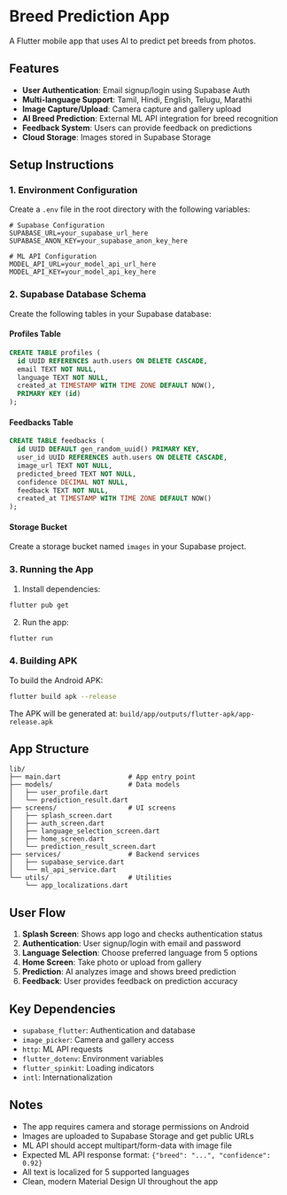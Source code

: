 # Breed Prediction App

A Flutter mobile app that uses AI to predict pet breeds from photos.

## Features

- **User Authentication**: Email signup/login using Supabase Auth
- **Multi-language Support**: Tamil, Hindi, English, Telugu, Marathi
- **Image Capture/Upload**: Camera capture and gallery upload
- **AI Breed Prediction**: External ML API integration for breed recognition
- **Feedback System**: Users can provide feedback on predictions
- **Cloud Storage**: Images stored in Supabase Storage

## Setup Instructions

### 1. Environment Configuration

Create a `.env` file in the root directory with the following variables:

```env
# Supabase Configuration
SUPABASE_URL=your_supabase_url_here
SUPABASE_ANON_KEY=your_supabase_anon_key_here

# ML API Configuration  
MODEL_API_URL=your_model_api_url_here
MODEL_API_KEY=your_model_api_key_here
```

### 2. Supabase Database Schema

Create the following tables in your Supabase database:

#### Profiles Table
```sql
CREATE TABLE profiles (
  id UUID REFERENCES auth.users ON DELETE CASCADE,
  email TEXT NOT NULL,
  language TEXT NOT NULL,
  created_at TIMESTAMP WITH TIME ZONE DEFAULT NOW(),
  PRIMARY KEY (id)
);
```

#### Feedbacks Table
```sql
CREATE TABLE feedbacks (
  id UUID DEFAULT gen_random_uuid() PRIMARY KEY,
  user_id UUID REFERENCES auth.users ON DELETE CASCADE,
  image_url TEXT NOT NULL,
  predicted_breed TEXT NOT NULL,
  confidence DECIMAL NOT NULL,
  feedback TEXT NOT NULL,
  created_at TIMESTAMP WITH TIME ZONE DEFAULT NOW()
);
```

#### Storage Bucket
Create a storage bucket named `images` in your Supabase project.

### 3. Running the App

1. Install dependencies:
```bash
flutter pub get
```

2. Run the app:
```bash
flutter run
```

### 4. Building APK

To build the Android APK:

```bash
flutter build apk --release
```

The APK will be generated at: `build/app/outputs/flutter-apk/app-release.apk`

## App Structure

```
lib/
├── main.dart                 # App entry point
├── models/                   # Data models
│   ├── user_profile.dart
│   └── prediction_result.dart
├── screens/                  # UI screens
│   ├── splash_screen.dart
│   ├── auth_screen.dart
│   ├── language_selection_screen.dart
│   ├── home_screen.dart
│   └── prediction_result_screen.dart
├── services/                 # Backend services
│   ├── supabase_service.dart
│   └── ml_api_service.dart
└── utils/                    # Utilities
    └── app_localizations.dart
```

## User Flow

1. **Splash Screen**: Shows app logo and checks authentication status
2. **Authentication**: User signup/login with email and password
3. **Language Selection**: Choose preferred language from 5 options
4. **Home Screen**: Take photo or upload from gallery
5. **Prediction**: AI analyzes image and shows breed prediction
6. **Feedback**: User provides feedback on prediction accuracy

## Key Dependencies

- `supabase_flutter`: Authentication and database
- `image_picker`: Camera and gallery access
- `http`: ML API requests
- `flutter_dotenv`: Environment variables
- `flutter_spinkit`: Loading indicators
- `intl`: Internationalization

## Notes

- The app requires camera and storage permissions on Android
- Images are uploaded to Supabase Storage and get public URLs
- ML API should accept multipart/form-data with image file
- Expected ML API response format: `{"breed": "...", "confidence": 0.92}`
- All text is localized for 5 supported languages
- Clean, modern Material Design UI throughout the app